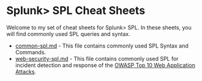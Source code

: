 # Splunk> SPL Cheat Sheets
Welcome to my set of cheat sheets for Splunk> SPL. In these sheets, you will find commonly used SPL queries and syntax.
* [common-spl.md](https://github.com/weaknetlabs/Splunk-SPL/blob/master/common-spl.md) - This file contains commonly used SPL Syntax and Commands.
* [web-security-spl.md](https://github.com/weaknetlabs/Splunk-SPL/blob/master/web-security-spl.md) - This file contains commonly used SPL for incident detection and response of the [OWASP Top 10 Web Application Attacks](https://www.owasp.org/index.php/Category:OWASP_Top_Ten_Project).
